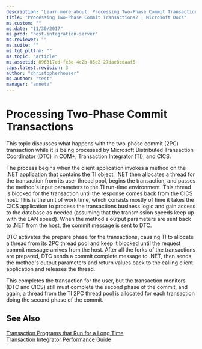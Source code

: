 ```yaml
---
description: "Learn more about: Processing Two-Phase Commit Transactions"
title: "Processing Two-Phase Commit Transactions2 | Microsoft Docs"
ms.custom: ""
ms.date: "11/30/2017"
ms.prod: "host-integration-server"
ms.reviewer: ""
ms.suite: ""
ms.tgt_pltfrm: ""
ms.topic: "article"
ms.assetid: 896317ed-fe3e-4c2b-85e2-27dae8cdaaf5
caps.latest.revision: 3
author: "christopherhouser"
ms.author: "test"
manager: "anneta"
---
```

# Processing Two-Phase Commit Transactions
This topic discusses what happens with the two-phase commit (2PC) transaction while it is being processed by Microsoft Distributed Transaction Coordinator (DTC) in COM+, Transaction Integrator (TI), and CICS.  
  
 The process begins when the client application invokes a method on the .NET application that contains the TI object. .NET then allocates a thread for the transaction from its user thread pool, begins the transaction, and passes the method's input parameters to the TI run-time environment. This thread is blocked for the transaction until the response comes back from the CICS host. This is the unit of work time, which consists mostly of time it takes the CICS application to process the transactions business logic and gain access to the database as needed (assuming that the transmission speeds keep up with the LAN speed). When the method's output parameters are sent back to .NET from the host, the commit message is sent to DTC.  
  
 DTC activates the prepare phase for the transactions, causing TI to allocate a thread from its 2PC thread pool and keep it blocked until the request commit message arrives from the host. After all the forks of the transactions are prepared, DTC sends a commit complete message to .NET, then sends the method's output parameters and return values back to the calling client application and releases the thread.  
  
 This completes the transaction for the user, but the transaction monitors (DTC and CICS) still must complete the second phase of the commit, and again, a thread from the TI 2PC thread pool is allocated for each transaction doing the second phase of the commit.  
  
## See Also  
 [Transaction Programs that Run for a Long Time](../core/transaction-programs-that-run-for-a-long-time2.md)   
 [Transaction Integrator Performance Guide](../core/transaction-integrator-performance-guide1.md)
